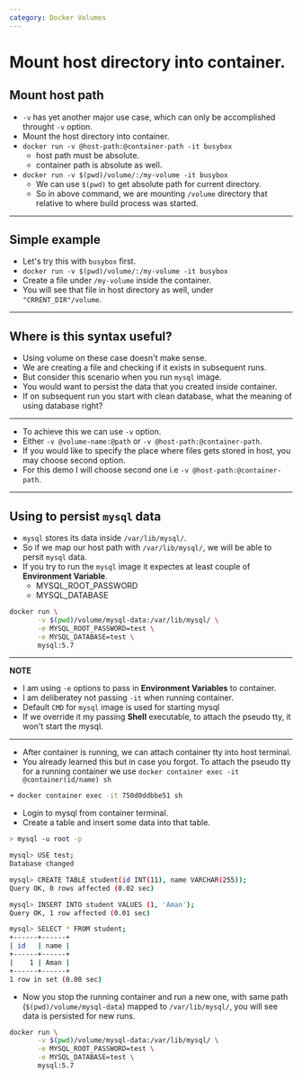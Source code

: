 ```yaml
---
category: Docker Volumes
---
```

# Mount host directory into container.

## Mount host path
* `-v` has yet another major use case, which can only be accomplished throught `-v` option.
* Mount the host directory into container.
* `docker run -v @host-path:@container-path -it busybox`
  * host path must be absolute.
  * container path is absolute as well.
* `docker run -v $(pwd)/volume/:/my-volume -it busybox`
  * We can use `$(pwd)` to get absolute path for current directory.
  * So in above command, we are mounting `/volume` directory that relative to where build process was started.

---
## Simple example
* Let's try this with `busybox` first.
* `docker run -v $(pwd)/volume/:/my-volume -it busybox`
* Create a file under `/my-volume` inside the container.
* You will see that file in host directory as well, under `"CRRENT_DIR"/volume`.

---
## Where is this syntax useful?
* Using volume on these case doesn't make sense.
* We are creating a file and checking if it exists in subsequent runs.
* But consider this scenario when you run `mysql` image.
* You would want to persist the data that you created inside container.
* If on subsequent run you start with clean database, what the meaning of using database right?

---
* To achieve this we can use `-v` option.
* Either `-v @volume-name:@path` or `-v @host-path:@container-path`.
* If you would like to specify the place where files gets stored in host, you may choose second option.
* For this demo I will choose second one i.e `-v @host-path:@container-path`.

---
## Using to persist `mysql` data
* `mysql` stores its data inside `/var/lib/mysql/`.
* So if we map our host path with `/var/lib/mysql/`, we will be able to persit `mysql` data.
* If you try to run the `mysql` image it expectes at least couple of **Environment Variable**.
  * MYSQL_ROOT_PASSWORD
  * MYSQL_DATABASE

```bash
docker run \
       -v $(pwd)/volume/mysql-data:/var/lib/mysql/ \
       -e MYSQL_ROOT_PASSWORD=test \
       -e MYSQL_DATABASE=test \
       mysql:5.7
```

---
**NOTE**
* I am using `-e` options to pass in **Environment Variables** to container.
* I am deliberatey not passing `-it` when running container.
* Default `CMD` for `mysql` image is used for starting mysql
* If we override it my passing **Shell** executable, to attach the pseudo tty, it won't start the mysql.

---
* After container is running, we can attach container tty into host terminal.
* You already learned this but in case you forgot. To attach the pseudo tty for a running container we use `docker container exec -it @container(id/name) sh`
 
```bash
➜ docker container exec -it 750d0ddbbe51 sh
```
* Login to mysql from container terminal.
* Create a table and insert some data into that table.

```bash
> mysql -u root -p

mysql> USE test;
Database changed

mysql> CREATE TABLE student(id INT(11), name VARCHAR(255));
Query OK, 0 rows affected (0.02 sec)

mysql> INSERT INTO student VALUES (1, 'Aman');
Query OK, 1 row affected (0.01 sec)

mysql> SELECT * FROM student;
+------+------+
| id   | name |
+------+------+
|    1 | Aman |
+------+------+
1 row in set (0.00 sec)

```

* Now you stop the running container and run a new one, with same path (`$(pwd)/volume/mysql-data`) mapped to `/var/lib/mysql/`, you will see data is persisted for new runs.
```bash
docker run \
       -v $(pwd)/volume/mysql-data:/var/lib/mysql/ \
       -e MYSQL_ROOT_PASSWORD=test \
       -e MYSQL_DATABASE=test \
       mysql:5.7
```


